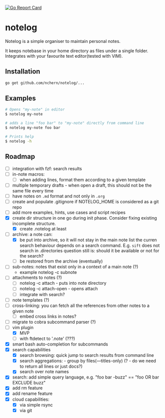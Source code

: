 [![Go Report Card](https://goreportcard.com/badge/github.com/nchern/notelog)](https://goreportcard.com/report/github.com/nchern/notelog)
# notelog

Notelog is a simple organiser to maintain personal notes.

It keeps notebase in your home directory as files under a single folder.
Integrates with your favourite text editor(tested with VIM).

## Installation
```bash
go get github.com/nchern/notelog/...
```

## Examples

```bash
# Opens "my-note" in editor
$ notelog my-note

# adds a line "foo bar" to "my-note" directly from command line
$ notelog my-note foo bar

# Prints help
$ notelog -h
```

## Roadmap
 - [ ] integration with fzf: search results
 - [ ] in-note macros:
   - [ ] when adding lines, format them according to a given template
 - [ ] multiple temporary drafts - when open a draft, this should not be the same file every time
 - [ ] have notes on `.md` format and not only in `.org`
 - [ ] create and populate .gitignore if NOTELOG_HOME is considered as a git repo
 - [ ] add more examples, hints, use cases and script recipes
 - [X] create dir structure in one go during init phase. Consider fixing existing incomplete structure.
   - [X] create .notelog at least
 - [ ] archive: a note can:
   - [X] be put into archive, so it will not stay in the main note list
         the curren search behaviour depends on a search command. E.g. `sift` does not search in .directories
         question still is: should it be available or not for the search?
   - [ ] be restored from the archive (eventually)
 - [ ] sub-notes: notes that exist only in a context of a main note (?)
   - example notelog -c subnote <notename> <sub-notename>
 - [ ] attachments to notes (?)
   - [ ] notelog -c attach <notename> <filepath> - puts <filepath> into note directory
   - [ ] notelog -c attach-open <notename> <attach-name> - opens attach
   - [ ] integrate with search?
 - [ ] note templates (?)
 - [ ] cross-linking: you can fetch all the references from other notes to a given note
   - [ ] embed cross links in notes?
 - [ ] migrate to cobra subcommand parser (?)
 - [ ] vim plugin
   - [x] MVP
   - [ ] with ftdetect to '.note' (???)
 - [x] smart bash auto-completion for subcommands
 - [x] search capabilities
   - [x] search browsing: quick jump to search results from command line
   - [x] search aggregations:  - group by files(—titles-only)  (? - do we need to return all lines or just docs?)
   - [x] search over note names
 - [x] search: add simple query language, e.g. "foo bar -buzz" == "foo OR bar EXCLUDE buzz"
 - [x] add rm feature
 - [x] add rename feature
 - [x] cloud capabilities:
   - [x] via simple rsync
   - [x] via git
